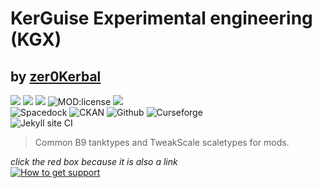 # KerGuise Experimental engineering (KGX)  
## by [zer0Kerbal][LINK:zer0Kerbal]  
![][SHIELD:mod] ![][SHIELD:ksp] ![][SHIELD:ksp-avc] ![MOD:license][SHIELD:license] ![][LOGO:mit]  
![Spacedock](https://img.shields.io/badge/SpaceDock-listed-blue.svg?style=plastic) ![CKAN](https://img.shields.io/badge/CKAN-Indexed-blue.svg?style=plastic) ![Github](https://img.shields.io/badge/Github-Indexed-blue.svg?style=plastic) ![Curseforge](https://img.shields.io/badge/CurseForge-listed-blue.svg?style=plastic)  
![Jekyll site CI](https://github.com/zer0Kerbal/KGEx/workflows/Jekyll%20site%20CI/badge.svg)

> Common B9 tanktypes and TweakScale scaletypes for mods.

*click the red box because it is also a link*  
[![How to get support][image:get-support]][thread:getsupport]


[MOD:license]:      https://github.com/zer0Kerbal/ScrapYard/blob/master/LICENSE
[SHIELD:mod]:       https://img.shields.io/endpoint?url=https://raw.githubusercontent.com/zer0Kerbal/KGEx/master/json/mod.json
[SHIELD:ksp]:       https://img.shields.io/endpoint?url=https://raw.githubusercontent.com/zer0Kerbal/KGEx/master/json/ksp.json
[SHIELD:license]:   https://img.shields.io/endpoint?url=https://raw.githubusercontent.com/zer0Kerbal/KGEx/master/json/license.json
[SHIELD:ksp-avc]:   https://img.shields.io/badge/KSP-AVC--supported-brightgreen.svg?style=plastic

[LOGO:mit]:   https://i.postimg.cc/bvjfsMP5/MIT-17x17.png
[image:get-support]: https://i.postimg.cc/vHP6zmrw/image.png

[thread:getsupport]: https://forum.kerbalspaceprogram.com/index.php?/topic/83212-*

[LINK:zer0Kerbal]: https://forum.kerbalspaceprogram.com/index.php?/profile/190933-zer0kerbal/
<!-- 
this file is licensed:
GPLv2 2020
zer0Kerbal
-->
